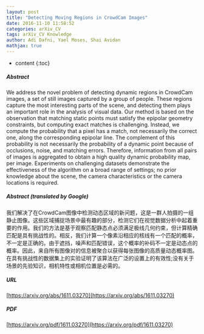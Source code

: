 ```yaml
---
layout: post
title: "Detecting Moving Regions in CrowdCam Images"
date: 2016-11-10 11:58:52
categories: arXiv_CV
tags: arXiv_CV Knowledge
author: Adi Dafni, Yael Moses, Shai Avidan
mathjax: true
---
```


* content
{:toc}

##### Abstract
We address the novel problem of detecting dynamic regions in CrowdCam images, a set of still images captured by a group of people. These regions capture the most interesting parts of the scene, and detecting them plays an important role in the analysis of visual data. Our method is based on the observation that matching static points must satisfy the epipolar geometry constraints, but computing exact matches is challenging. Instead, we compute the probability that a pixel has a match, not necessarily the correct one, along the corresponding epipolar line. The complement of this probability is not necessarily the probability of a dynamic point because of occlusions, noise, and matching errors. Therefore, information from all pairs of images is aggregated to obtain a high quality dynamic probability map, per image. Experiments on challenging datasets demonstrate the effectiveness of the algorithm on a broad range of settings; no prior knowledge about the scene, the camera characteristics or the camera locations is required.

##### Abstract (translated by Google)
我们解决了在CrowdCam图像中检测动态区域的新问题，这是一群人拍摄的一组静止图像。这些区域捕捉场景中最有趣的部分，检测它们在视觉数据分析中起着重要的作用。我们的方法是基于观察匹配静态点必须满足极线几何约束，但计算精确匹配是具有挑战性的。相反，我们计算一个像素沿相应的核线有一个匹配的概率，不一定是正确的。由于遮挡，噪声和匹配错误，这个概率的补码不一定是动态点的概率。因此，来自所有图像对的信息被聚合以获得每张图像的高质量动态概率图。在具有挑战性的数据集上的实验证明了该算法在广泛的设置上的有效性;没有关于场景的先验知识，相机特性或相机位置是必需的。

##### URL
[https://arxiv.org/abs/1611.03270](https://arxiv.org/abs/1611.03270)

##### PDF
[https://arxiv.org/pdf/1611.03270](https://arxiv.org/pdf/1611.03270)

